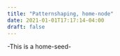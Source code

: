 ```yaml
---
title: "Patternshaping, home-node"
date: 2021-01-01T17:17:14-04:00
draft: false
---
```



-This is a home-seed-